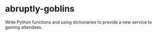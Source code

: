 # abruptly-goblins
Write Python functions and using dictionaries to provide a new service to gaming attendees.
